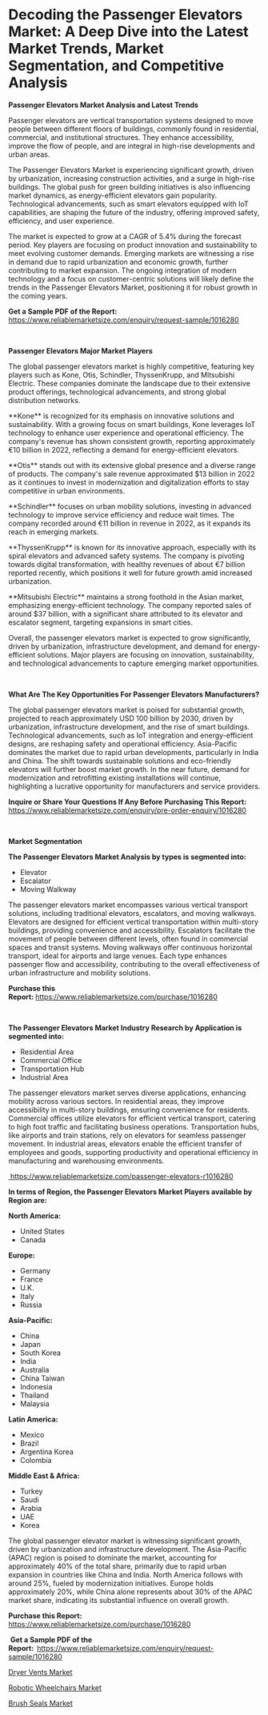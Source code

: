 <p><h1>Decoding the Passenger Elevators Market: A Deep Dive into the Latest Market Trends, Market Segmentation, and Competitive Analysis</h1></p><p><strong>Passenger Elevators Market Analysis and Latest Trends</strong></p>
<p><p>Passenger elevators are vertical transportation systems designed to move people between different floors of buildings, commonly found in residential, commercial, and institutional structures. They enhance accessibility, improve the flow of people, and are integral in high-rise developments and urban areas.</p><p>The Passenger Elevators Market is experiencing significant growth, driven by urbanization, increasing construction activities, and a surge in high-rise buildings. The global push for green building initiatives is also influencing market dynamics, as energy-efficient elevators gain popularity. Technological advancements, such as smart elevators equipped with IoT capabilities, are shaping the future of the industry, offering improved safety, efficiency, and user experience. </p><p>The market is expected to grow at a CAGR of 5.4% during the forecast period. Key players are focusing on product innovation and sustainability to meet evolving customer demands. Emerging markets are witnessing a rise in demand due to rapid urbanization and economic growth, further contributing to market expansion. The ongoing integration of modern technology and a focus on customer-centric solutions will likely define the trends in the Passenger Elevators Market, positioning it for robust growth in the coming years.</p></p>
<p><strong>Get a Sample PDF of the Report:&nbsp;</strong> <a href="https://www.reliablemarketsize.com/enquiry/request-sample/1016280?utm_campaign=1103&utm_medium=2&utm_source=Github&utm_content=ia&utm_term=09042025&utm_id=passenger-elevators">https://www.reliablemarketsize.com/enquiry/request-sample/1016280</a></p>
<p>&nbsp;</p>
<p><strong>Passenger Elevators Major Market Players</strong></p>
<p><p>The global passenger elevators market is highly competitive, featuring key players such as Kone, Otis, Schindler, ThyssenKrupp, and Mitsubishi Electric. These companies dominate the landscape due to their extensive product offerings, technological advancements, and strong global distribution networks.</p><p>**Kone** is recognized for its emphasis on innovative solutions and sustainability. With a growing focus on smart buildings, Kone leverages IoT technology to enhance user experience and operational efficiency. The company's revenue has shown consistent growth, reporting approximately €10 billion in 2022, reflecting a demand for energy-efficient elevators.</p><p>**Otis** stands out with its extensive global presence and a diverse range of products. The company's sale revenue approximated $13 billion in 2022 as it continues to invest in modernization and digitalization efforts to stay competitive in urban environments.</p><p>**Schindler** focuses on urban mobility solutions, investing in advanced technology to improve service efficiency and reduce wait times. The company recorded around €11 billion in revenue in 2022, as it expands its reach in emerging markets.</p><p>**ThyssenKrupp** is known for its innovative approach, especially with its spiral elevators and advanced safety systems. The company is pivoting towards digital transformation, with healthy revenues of about €7 billion reported recently, which positions it well for future growth amid increased urbanization.</p><p>**Mitsubishi Electric** maintains a strong foothold in the Asian market, emphasizing energy-efficient technology. The company reported sales of around $37 billion, with a significant share attributed to its elevator and escalator segment, targeting expansions in smart cities.</p><p>Overall, the passenger elevators market is expected to grow significantly, driven by urbanization, infrastructure development, and demand for energy-efficient solutions. Major players are focusing on innovation, sustainability, and technological advancements to capture emerging market opportunities.</p></p>
<p>&nbsp;</p>
<p><strong>What Are The Key Opportunities For Passenger Elevators Manufacturers?</strong></p>
<p><p>The global passenger elevators market is poised for substantial growth, projected to reach approximately USD 100 billion by 2030, driven by urbanization, infrastructure development, and the rise of smart buildings. Technological advancements, such as IoT integration and energy-efficient designs, are reshaping safety and operational efficiency. Asia-Pacific dominates the market due to rapid urban developments, particularly in India and China. The shift towards sustainable solutions and eco-friendly elevators will further boost market growth. In the near future, demand for modernization and retrofitting existing installations will continue, highlighting a lucrative opportunity for manufacturers and service providers.</p></p>
<p><strong>Inquire or Share Your Questions If Any Before Purchasing This Report:</strong> <a href="https://www.reliablemarketsize.com/enquiry/pre-order-enquiry/1016280?utm_campaign=1103&utm_medium=2&utm_source=Github&utm_content=ia&utm_term=09042025&utm_id=passenger-elevators">https://www.reliablemarketsize.com/enquiry/pre-order-enquiry/1016280</a></p>
<p>&nbsp;</p>
<p><strong>Market Segmentation</strong></p>
<p><strong>The Passenger Elevators Market Analysis by types is segmented into:</strong></p>
<p><ul><li>Elevator</li><li>Escalator</li><li>Moving Walkway</li></ul></p>
<p><p>The passenger elevators market encompasses various vertical transport solutions, including traditional elevators, escalators, and moving walkways. Elevators are designed for efficient vertical transportation within multi-story buildings, providing convenience and accessibility. Escalators facilitate the movement of people between different levels, often found in commercial spaces and transit systems. Moving walkways offer continuous horizontal transport, ideal for airports and large venues. Each type enhances passenger flow and accessibility, contributing to the overall effectiveness of urban infrastructure and mobility solutions.</p></p>
<p><strong>Purchase this Report:&nbsp;</strong><a href="https://www.reliablemarketsize.com/purchase/1016280?utm_campaign=1103&utm_medium=2&utm_source=Github&utm_content=ia&utm_term=09042025&utm_id=passenger-elevators">https://www.reliablemarketsize.com/purchase/1016280</a></p>
<p>&nbsp;</p>
<p><strong>The Passenger Elevators Market Industry Research by Application is segmented into:</strong></p>
<p><ul><li>Residential Area</li><li>Commercial Office</li><li>Transportation Hub</li><li>Industrial Area</li></ul></p>
<p><p>The passenger elevators market serves diverse applications, enhancing mobility across various sectors. In residential areas, they improve accessibility in multi-story buildings, ensuring convenience for residents. Commercial offices utilize elevators for efficient vertical transport, catering to high foot traffic and facilitating business operations. Transportation hubs, like airports and train stations, rely on elevators for seamless passenger movement. In industrial areas, elevators enable the efficient transfer of employees and goods, supporting productivity and operational efficiency in manufacturing and warehousing environments.</p></p>
<p><a href="https://www.reliablemarketsize.com/passenger-elevators-r1016280?utm_campaign=1103&utm_medium=2&utm_source=Github&utm_content=ia&utm_term=09042025&utm_id=passenger-elevators">&nbsp;https://www.reliablemarketsize.com/passenger-elevators-r1016280</a></p>
<p><strong>In terms of Region, the Passenger Elevators Market Players available by Region are:</strong></p>
<p>
    <p> <strong> North America: </strong>
        <ul>
            <li>United States</li>
            <li>Canada</li>
        </ul>
        </p> 
    <p> <strong> Europe: </strong>
        <ul>
            <li>Germany</li>
            <li>France</li>
            <li>U.K.</li>
            <li>Italy</li>
            <li>Russia</li>
        </ul>
        </p> 
    <p> <strong> Asia-Pacific: </strong>
        <ul>
            <li>China</li>
            <li>Japan</li>
            <li>South Korea</li>
            <li>India</li>
            <li>Australia</li>
            <li>China Taiwan</li>
            <li>Indonesia</li>
            <li>Thailand</li>
            <li>Malaysia</li>
        </ul>
        </p> 
    <p> <strong> Latin America: </strong>
        <ul>
            <li>Mexico</li>
            <li>Brazil</li>
            <li>Argentina Korea</li>
            <li>Colombia</li>
        </ul>
        </p> 
    <p> <strong> Middle East & Africa: </strong>
        <ul>
            <li>Turkey</li>
            <li>Saudi</li>
            <li>Arabia</li>
            <li>UAE</li>
            <li>Korea</li>
        </ul>
    </p>
    </p>
<p><p>The global passenger elevator market is witnessing significant growth, driven by urbanization and infrastructure development. The Asia-Pacific (APAC) region is poised to dominate the market, accounting for approximately 40% of the total share, primarily due to rapid urban expansion in countries like China and India. North America follows with around 25%, fueled by modernization initiatives. Europe holds approximately 20%, while China alone represents about 30% of the APAC market share, indicating its substantial influence on overall growth.</p></p>
<p><strong>Purchase this Report: </strong><a href="https://www.reliablemarketsize.com/purchase/1016280?utm_campaign=1103&utm_medium=2&utm_source=Github&utm_content=ia&utm_term=09042025&utm_id=passenger-elevators">https://www.reliablemarketsize.com/purchase/1016280</a></p>
<p>&nbsp;<strong>Get a Sample PDF of the Report:&nbsp;&nbsp;</strong><a href="https://www.reliablemarketsize.com/enquiry/request-sample/1016280?utm_campaign=1103&utm_medium=2&utm_source=Github&utm_content=ia&utm_term=09042025&utm_id=passenger-elevators">https://www.reliablemarketsize.com/enquiry/request-sample/1016280</a></p>
<p><strong></strong></p>
<p><p><a href="https://github.com/auriashetzxj/Market-Research-Report-List-1/blob/main/dryer-vents-market.md?utm_campaign=1103&utm_medium=2&utm_source=Github&utm_content=ia&utm_term=09042025&utm_id=passenger-elevators">Dryer Vents Market</a></p><p><a href="https://github.com/gdfhhhj/Market-Research-Report-List-7/blob/main/robotic-wheelchairs-market.md?utm_campaign=1103&utm_medium=2&utm_source=Github&utm_content=ia&utm_term=09042025&utm_id=passenger-elevators">Robotic Wheelchairs Market</a></p><p><a href="https://github.com/wycheelwayeu/Market-Research-Report-List-1/blob/main/brush-seals-market.md?utm_campaign=1103&utm_medium=2&utm_source=Github&utm_content=ia&utm_term=09042025&utm_id=passenger-elevators">Brush Seals Market</a></p></p>